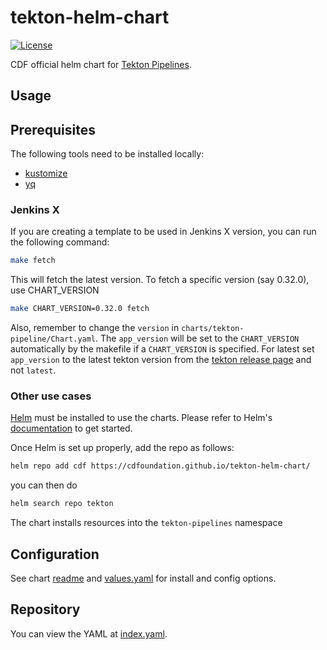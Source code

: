 # tekton-helm-chart

[![License](https://img.shields.io/badge/License-Apache%202.0-blue.svg)](https://opensource.org/licenses/Apache-2.0)

CDF official helm chart for [Tekton Pipelines](https://github.com/tektoncd/pipeline).

## Usage

## Prerequisites

The following tools need to be installed locally:

- [kustomize](https://kubectl.docs.kubernetes.io/installation/kustomize/)
- [yq](https://github.com/mikefarah/yq/#install)

### Jenkins X

If you are creating a template to be used in Jenkins X version, you can run the following command:

```bash
make fetch
```


This will fetch the latest version.
To fetch a specific version (say 0.32.0), use CHART_VERSION

```bash
make CHART_VERSION=0.32.0 fetch
```

Also, remember to change the `version` in `charts/tekton-pipeline/Chart.yaml`.
The `app_version` will be set to the `CHART_VERSION` automatically by the makefile if a `CHART_VERSION` is specified.
For latest set `app_version` to the latest tekton version from the [tekton release page](https://github.com/tektoncd/pipeline/releases) and not `latest`.

### Other use cases

[Helm](https://helm.sh) must be installed to use the charts.
Please refer to Helm's [documentation](https://helm.sh/docs/) to get started.

Once Helm is set up properly, add the repo as follows:

```bash
helm repo add cdf https://cdfoundation.github.io/tekton-helm-chart/
```

you can then do

```bash
helm search repo tekton
```

The chart installs resources into the `tekton-pipelines` namespace

## Configuration

See chart [readme](charts/tekton-pipeline/README.md) and [values.yaml](charts/tekton-pipeline/values.yaml) for install and config options.

## Repository

You can view the YAML at [index.yaml](https://cdfoundation.github.io/tekton-helm-chart/index.yaml).

